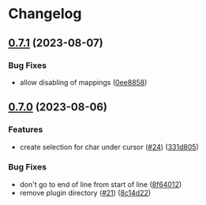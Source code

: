 # Changelog

## [0.7.1](https://github.com/smoka7/multicursors.nvim/compare/v0.7.0...v0.7.1) (2023-08-07)


### Bug Fixes

* allow disabling of mappings ([0ee8858](https://github.com/smoka7/multicursors.nvim/commit/0ee88581b1c6668d70247c74a578b826cf4c2f87))

## [0.7.0](https://github.com/smoka7/multicursors.nvim/compare/v0.6.3...v0.7.0) (2023-08-06)


### Features

* create selection for char under cursor ([#24](https://github.com/smoka7/multicursors.nvim/issues/24)) ([331d805](https://github.com/smoka7/multicursors.nvim/commit/331d805312aad79a788d0a6948ef453c09fbb320))


### Bug Fixes

* don't go to end of line from start of line ([8f64012](https://github.com/smoka7/multicursors.nvim/commit/8f64012ae4e2dd41a17d4351d63938defd47d130))
* remove plugin directory ([#21](https://github.com/smoka7/multicursors.nvim/issues/21)) ([8c14d22](https://github.com/smoka7/multicursors.nvim/commit/8c14d223a1b72a89c62060a0b9d4a4a78f19a119))
